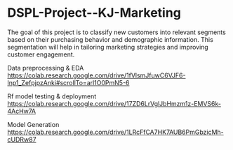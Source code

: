 # DSPL-Project--KJ-Marketing
The goal of this project is to classify new customers into relevant segments based on their purchasing behavior and demographic information. This segmentation will help in tailoring marketing strategies and improving customer engagement.

Data preprocessing & EDA
https://colab.research.google.com/drive/1fVlsmJfuwC6VJF6-lnp1_ZefpjpzAnki#scrollTo=arl1O0PmN5-6 


Rf model testing & deployment
https://colab.research.google.com/drive/17ZD6LrVglJbHmzm1z-EMVS6k-4AcHw7A 


Model Generation
https://colab.research.google.com/drive/1LRcFfCA7HK7AUB6PmGbzicMh-cUDRw87 
